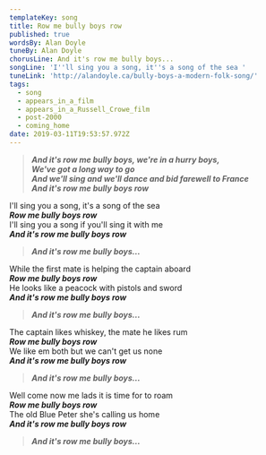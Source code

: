 ```yaml
---
templateKey: song
title: Row me bully boys row
published: true
wordsBy: Alan Doyle
tuneBy: Alan Doyle
chorusLine: And it's row me bully boys...
songLine: 'I''ll sing you a song, it''s a song of the sea '
tuneLink: 'http://alandoyle.ca/bully-boys-a-modern-folk-song/'
tags:
  - song
  - appears_in_a_film
  - appears_in_a_Russell_Crowe_film
  - post-2000
  - coming_home
date: 2019-03-11T19:53:57.972Z
---
```

> ***And it's row me bully boys, we're in a hurry boys,\
We've got a long way to go\
And we'll sing and we'll dance and bid farewell to France\
And it's row me bully boys row***

I'll sing you a song, it's a song of the sea\
***Row me bully boys row***\
I'll sing you a song if you'll sing it with me\
***And it's row me bully boys row***

>***And it's row me bully boys...***

While the first mate is helping the captain aboard\
***Row me bully boys row***\
He looks like a peacock with pistols and sword\
***And it's row me bully boys row***

>***And it's row me bully boys...***

The captain likes whiskey, the mate he likes rum\
***Row me bully boys row***\
We like em both but we can't get us none\
***And it's row me bully boys row***

>***And it's row me bully boys...***

Well come now me lads it is time for to roam\
***Row me bully boys row***\
The old Blue Peter she's calling us home\
***And it's row me bully boys row***

>***And it's row me bully boys...***

